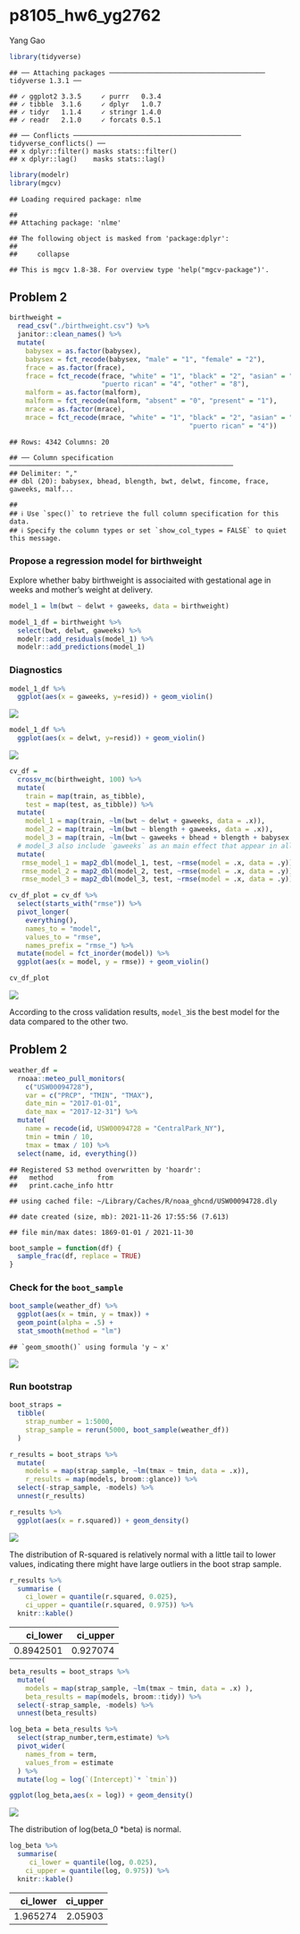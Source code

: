 p8105_hw6_yg2762
================
Yang Gao

``` r
library(tidyverse)
```

    ## ── Attaching packages ─────────────────────────────────────── tidyverse 1.3.1 ──

    ## ✓ ggplot2 3.3.5     ✓ purrr   0.3.4
    ## ✓ tibble  3.1.6     ✓ dplyr   1.0.7
    ## ✓ tidyr   1.1.4     ✓ stringr 1.4.0
    ## ✓ readr   2.1.0     ✓ forcats 0.5.1

    ## ── Conflicts ────────────────────────────────────────── tidyverse_conflicts() ──
    ## x dplyr::filter() masks stats::filter()
    ## x dplyr::lag()    masks stats::lag()

``` r
library(modelr)
library(mgcv)
```

    ## Loading required package: nlme

    ## 
    ## Attaching package: 'nlme'

    ## The following object is masked from 'package:dplyr':
    ## 
    ##     collapse

    ## This is mgcv 1.8-38. For overview type 'help("mgcv-package")'.

## Problem 2

``` r
birthweight = 
  read_csv("./birthweight.csv") %>% 
  janitor::clean_names() %>%
  mutate(
    babysex = as.factor(babysex),
    babysex = fct_recode(babysex, "male" = "1", "female" = "2"),
    frace = as.factor(frace),
    frace = fct_recode(frace, "white" = "1", "black" = "2", "asian" = "3", 
                       "puerto rican" = "4", "other" = "8"),
    malform = as.factor(malform),
    malform = fct_recode(malform, "absent" = "0", "present" = "1"),
    mrace = as.factor(mrace),
    mrace = fct_recode(mrace, "white" = "1", "black" = "2", "asian" = "3", 
                                             "puerto rican" = "4")) 
```

    ## Rows: 4342 Columns: 20

    ## ── Column specification ────────────────────────────────────────────────────────
    ## Delimiter: ","
    ## dbl (20): babysex, bhead, blength, bwt, delwt, fincome, frace, gaweeks, malf...

    ## 
    ## ℹ Use `spec()` to retrieve the full column specification for this data.
    ## ℹ Specify the column types or set `show_col_types = FALSE` to quiet this message.

### Propose a regression model for birthweight

Explore whether baby birthweight is associaited with gestational age in
weeks and mother’s weight at delivery.

``` r
model_1 = lm(bwt ~ delwt + gaweeks, data = birthweight)
```

``` r
model_1_df = birthweight %>% 
  select(bwt, delwt, gaweeks) %>% 
  modelr::add_residuals(model_1) %>% 
  modelr::add_predictions(model_1)
```

### Diagnostics

``` r
model_1_df %>% 
  ggplot(aes(x = gaweeks, y=resid)) + geom_violin()
```

![](p8105_hw6_yg2762_files/figure-gfm/unnamed-chunk-5-1.png)<!-- -->

``` r
model_1_df %>% 
  ggplot(aes(x = delwt, y=resid)) + geom_violin()
```

![](p8105_hw6_yg2762_files/figure-gfm/unnamed-chunk-6-1.png)<!-- -->

``` r
cv_df = 
  crossv_mc(birthweight, 100) %>% 
  mutate(
    train = map(train, as_tibble),
    test = map(test, as_tibble)) %>% 
  mutate(
    model_1 = map(train, ~lm(bwt ~ delwt + gaweeks, data = .x)),
    model_2 = map(train, ~lm(bwt ~ blength + gaweeks, data = .x)),
    model_3 = map(train, ~lm(bwt ~ gaweeks + bhead + blength + babysex + bhead*blength*babysex, data = .x))) %>% 
  # model_3 also include `gaweeks` as an main effect that appear in all three models 
  mutate(
   rmse_model_1 = map2_dbl(model_1, test, ~rmse(model = .x, data = .y)),
   rmse_model_2 = map2_dbl(model_2, test, ~rmse(model = .x, data = .y)),
   rmse_model_3 = map2_dbl(model_3, test, ~rmse(model = .x, data = .y)))
```

``` r
cv_df_plot = cv_df %>% 
  select(starts_with("rmse")) %>% 
  pivot_longer(
    everything(),
    names_to = "model", 
    values_to = "rmse",
    names_prefix = "rmse_") %>% 
  mutate(model = fct_inorder(model)) %>% 
  ggplot(aes(x = model, y = rmse)) + geom_violin()

cv_df_plot
```

![](p8105_hw6_yg2762_files/figure-gfm/unnamed-chunk-8-1.png)<!-- -->

According to the cross validation results, `model_3`is the best model
for the data compared to the other two.

## Problem 2

``` r
weather_df = 
  rnoaa::meteo_pull_monitors(
    c("USW00094728"),
    var = c("PRCP", "TMIN", "TMAX"), 
    date_min = "2017-01-01",
    date_max = "2017-12-31") %>%
  mutate(
    name = recode(id, USW00094728 = "CentralPark_NY"),
    tmin = tmin / 10,
    tmax = tmax / 10) %>%
  select(name, id, everything())
```

    ## Registered S3 method overwritten by 'hoardr':
    ##   method           from
    ##   print.cache_info httr

    ## using cached file: ~/Library/Caches/R/noaa_ghcnd/USW00094728.dly

    ## date created (size, mb): 2021-11-26 17:55:56 (7.613)

    ## file min/max dates: 1869-01-01 / 2021-11-30

``` r
boot_sample = function(df) {
  sample_frac(df, replace = TRUE)
}
```

### Check for the `boot_sample`

``` r
boot_sample(weather_df) %>% 
  ggplot(aes(x = tmin, y = tmax)) + 
  geom_point(alpha = .5) +
  stat_smooth(method = "lm")
```

    ## `geom_smooth()` using formula 'y ~ x'

![](p8105_hw6_yg2762_files/figure-gfm/unnamed-chunk-11-1.png)<!-- -->

### Run bootstrap

``` r
boot_straps = 
  tibble(
    strap_number = 1:5000,
    strap_sample = rerun(5000, boot_sample(weather_df))
  )
```

``` r
r_results = boot_straps %>% 
  mutate(
    models = map(strap_sample, ~lm(tmax ~ tmin, data = .x)),
    r_results = map(models, broom::glance)) %>% 
  select(-strap_sample, -models) %>% 
  unnest(r_results)
```

``` r
r_results %>% 
  ggplot(aes(x = r.squared)) + geom_density()
```

![](p8105_hw6_yg2762_files/figure-gfm/unnamed-chunk-14-1.png)<!-- -->

The distribution of R-squared is relatively normal with a little tail to
lower values, indicating there might have large outliers in the boot
strap sample.

``` r
r_results %>% 
  summarise (
    ci_lower = quantile(r.squared, 0.025), 
    ci_upper = quantile(r.squared, 0.975)) %>% 
  knitr::kable()
```

|  ci_lower | ci_upper |
|----------:|---------:|
| 0.8942501 | 0.927074 |

``` r
beta_results = boot_straps %>% 
  mutate(
    models = map(strap_sample, ~lm(tmax ~ tmin, data = .x) ),
    beta_results = map(models, broom::tidy)) %>% 
  select(-strap_sample, -models) %>% 
  unnest(beta_results) 
```

``` r
log_beta = beta_results %>% 
  select(strap_number,term,estimate) %>% 
  pivot_wider(
    names_from = term,
    values_from = estimate
  ) %>% 
  mutate(log = log(`(Intercept)`* `tmin`))

ggplot(log_beta,aes(x = log)) + geom_density()
```

![](p8105_hw6_yg2762_files/figure-gfm/unnamed-chunk-17-1.png)<!-- -->

The distribution of log(beta_0 \*beta) is normal.

``` r
log_beta %>% 
  summarise(
     ci_lower = quantile(log, 0.025), 
    ci_upper = quantile(log, 0.975)) %>% 
  knitr::kable()
```

| ci_lower | ci_upper |
|---------:|---------:|
| 1.965274 |  2.05903 |
